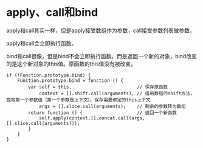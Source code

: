 # apply、call和bind
apply和call其实一样，但是apply接受数组作为参数，call接受参数列表做参数。

apply和call会立即执行函数。

bind和call很像，但是bind不会立即执行函数。而是返回一个新的对象，bind改变的是这个新对象的this值。原函数的this值没有被改变。


```
if (!Function.prototype.bind) {
    Function.prototype.bind = function () {
        var self = this,                        // 保存原函数
            context = [].shift.call(arguments), // 借用数组的shift方法，提取第一个参数值（第一个参数是上下文）。保存需要绑定的this上下文
            args = [].slice.call(arguments);    // 剩余的参数转为数组
        return function () {                    // 返回一个新函数
            self.apply(context,[].concat.call(args, [].slice.call(arguments)));
        }
    }
}
```